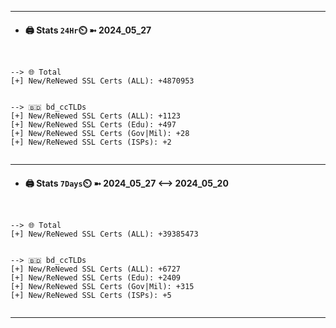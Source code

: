 

---
- #### 🖨️ **Stats** `24Hr`⏲️ ➼ 2024_05_27
```console


--> 🌐 Total
[+] New/ReNewed SSL Certs (ALL): +4870953


--> 🇧🇩 bd_ccTLDs
[+] New/ReNewed SSL Certs (ALL): +1123
[+] New/ReNewed SSL Certs (Edu): +497
[+] New/ReNewed SSL Certs (Gov|Mil): +28
[+] New/ReNewed SSL Certs (ISPs): +2


```

---
- #### 🖨️ **Stats** `7Days`⏲️ ➼ 2024_05_27 <--> 2024_05_20
```console


--> 🌐 Total
[+] New/ReNewed SSL Certs (ALL): +39385473


--> 🇧🇩 bd_ccTLDs
[+] New/ReNewed SSL Certs (ALL): +6727
[+] New/ReNewed SSL Certs (Edu): +2409
[+] New/ReNewed SSL Certs (Gov|Mil): +315
[+] New/ReNewed SSL Certs (ISPs): +5


```

---

